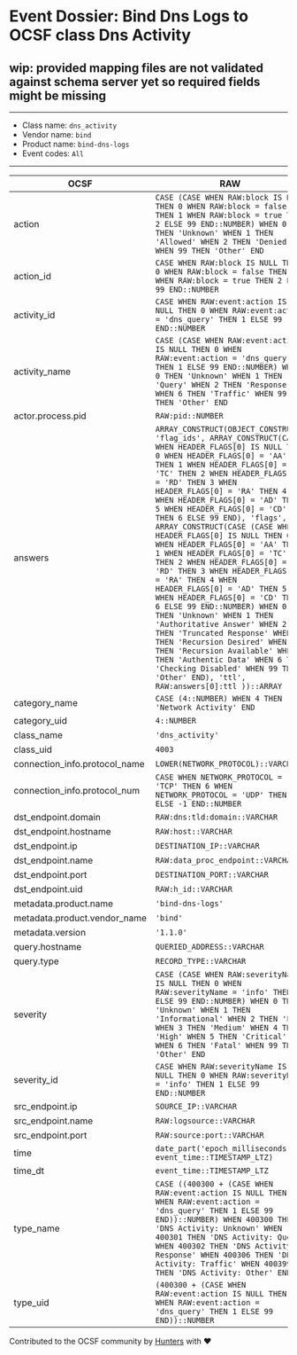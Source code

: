 # Event Dossier: Bind Dns Logs to OCSF class Dns Activity

## wip: provided mapping files are not validated against schema server yet so required fields might be missing
---
* Class name: `dns_activity`
* Vendor name: `bind`
* Product name: `bind-dns-logs`
* Event codes: `All`
---

| OCSF | RAW |
| --- | --- |
| action | ```CASE (CASE WHEN RAW:block IS NULL THEN 0 WHEN RAW:block = false THEN 1 WHEN RAW:block = true THEN 2 ELSE 99 END::NUMBER) WHEN 0 THEN 'Unknown' WHEN 1 THEN 'Allowed' WHEN 2 THEN 'Denied' WHEN 99 THEN 'Other' END``` |
| action_id | ```CASE WHEN RAW:block IS NULL THEN 0 WHEN RAW:block = false THEN 1 WHEN RAW:block = true THEN 2 ELSE 99 END::NUMBER``` |
| activity_id | ```CASE WHEN RAW:event:action IS NULL THEN 0 WHEN RAW:event:action = 'dns_query' THEN 1 ELSE 99 END::NUMBER``` |
| activity_name | ```CASE (CASE WHEN RAW:event:action IS NULL THEN 0 WHEN RAW:event:action = 'dns_query' THEN 1 ELSE 99 END::NUMBER) WHEN 0 THEN 'Unknown' WHEN 1 THEN 'Query' WHEN 2 THEN 'Response' WHEN 6 THEN 'Traffic' WHEN 99 THEN 'Other' END``` |
| actor.process.pid | ```RAW:pid::NUMBER``` |
| answers | ```ARRAY_CONSTRUCT(OBJECT_CONSTRUCT( 'flag_ids', ARRAY_CONSTRUCT(CASE WHEN HEADER_FLAGS[0] IS NULL THEN 0 WHEN HEADER_FLAGS[0] = 'AA' THEN 1 WHEN HEADER_FLAGS[0] = 'TC' THEN 2 WHEN HEADER_FLAGS[0] = 'RD' THEN 3 WHEN HEADER_FLAGS[0] = 'RA' THEN 4 WHEN HEADER_FLAGS[0] = 'AD' THEN 5 WHEN HEADER_FLAGS[0] = 'CD' THEN 6 ELSE 99 END), 'flags', ARRAY_CONSTRUCT(CASE (CASE WHEN HEADER_FLAGS[0] IS NULL THEN 0 WHEN HEADER_FLAGS[0] = 'AA' THEN 1 WHEN HEADER_FLAGS[0] = 'TC' THEN 2 WHEN HEADER_FLAGS[0] = 'RD' THEN 3 WHEN HEADER_FLAGS[0] = 'RA' THEN 4 WHEN HEADER_FLAGS[0] = 'AD' THEN 5 WHEN HEADER_FLAGS[0] = 'CD' THEN 6 ELSE 99 END::NUMBER) WHEN 0 THEN 'Unknown' WHEN 1 THEN 'Authoritative Answer' WHEN 2 THEN 'Truncated Response' WHEN 3 THEN 'Recursion Desired' WHEN 4 THEN 'Recursion Available' WHEN 5 THEN 'Authentic Data' WHEN 6 THEN 'Checking Disabled' WHEN 99 THEN 'Other' END), 'ttl', RAW:answers[0]:ttl ))::ARRAY``` |
| category_name | ```CASE (4::NUMBER) WHEN 4 THEN 'Network Activity' END``` |
| category_uid | ```4::NUMBER``` |
| class_name | ```'dns_activity'``` |
| class_uid | ```4003``` |
| connection_info.protocol_name | ```LOWER(NETWORK_PROTOCOL)::VARCHAR``` |
| connection_info.protocol_num | ```CASE WHEN NETWORK_PROTOCOL = 'TCP' THEN 6 WHEN NETWORK_PROTOCOL = 'UDP' THEN 17 ELSE -1 END::NUMBER``` |
| dst_endpoint.domain | ```RAW:dns:tld:domain::VARCHAR``` |
| dst_endpoint.hostname | ```RAW:host::VARCHAR``` |
| dst_endpoint.ip | ```DESTINATION_IP::VARCHAR``` |
| dst_endpoint.name | ```RAW:data_proc_endpoint::VARCHAR``` |
| dst_endpoint.port | ```DESTINATION_PORT::VARCHAR``` |
| dst_endpoint.uid | ```RAW:h_id::VARCHAR``` |
| metadata.product.name | ```'bind-dns-logs'``` |
| metadata.product.vendor_name | ```'bind'``` |
| metadata.version | ```'1.1.0'``` |
| query.hostname | ```QUERIED_ADDRESS::VARCHAR``` |
| query.type | ```RECORD_TYPE::VARCHAR``` |
| severity | ```CASE (CASE WHEN RAW:severityName IS NULL THEN 0 WHEN RAW:severityName = 'info' THEN 1 ELSE 99 END::NUMBER) WHEN 0 THEN 'Unknown' WHEN 1 THEN 'Informational' WHEN 2 THEN 'Low' WHEN 3 THEN 'Medium' WHEN 4 THEN 'High' WHEN 5 THEN 'Critical' WHEN 6 THEN 'Fatal' WHEN 99 THEN 'Other' END``` |
| severity_id | ```CASE WHEN RAW:severityName IS NULL THEN 0 WHEN RAW:severityName = 'info' THEN 1 ELSE 99 END::NUMBER``` |
| src_endpoint.ip | ```SOURCE_IP::VARCHAR``` |
| src_endpoint.name | ```RAW:logsource::VARCHAR``` |
| src_endpoint.port | ```RAW:source:port::VARCHAR``` |
| time | ```date_part('epoch_milliseconds', event_time::TIMESTAMP_LTZ)``` |
| time_dt | ```event_time::TIMESTAMP_LTZ``` |
| type_name | ```CASE ((400300 + (CASE WHEN RAW:event:action IS NULL THEN 0 WHEN RAW:event:action = 'dns_query' THEN 1 ELSE 99 END))::NUMBER) WHEN 400300 THEN 'DNS Activity: Unknown' WHEN 400301 THEN 'DNS Activity: Query' WHEN 400302 THEN 'DNS Activity: Response' WHEN 400306 THEN 'DNS Activity: Traffic' WHEN 400399 THEN 'DNS Activity: Other' END``` |
| type_uid | ```(400300 + (CASE WHEN RAW:event:action IS NULL THEN 0 WHEN RAW:event:action = 'dns_query' THEN 1 ELSE 99 END))::NUMBER``` |

Contributed to the OCSF community by [Hunters](https://www.hunters.security/) with ❤

